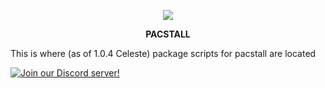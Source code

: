 <p align="center">
<a href="https://github.com/pacstall/pacstall-programs/tree/master/packages"><img src="https://img.shields.io/github/repo-size/pacstall/pacstall-programs?color=G&style=flat-square"></a>

<p align="center"><b>PACSTALL</b></p>

This is where (as of 1.0.4 Celeste) package scripts for pacstall are located

[![Join our Discord server!](https://invidget.switchblade.xyz/yzrjXJV6K8)](https://discord.gg/yzrjXJV6K8)
